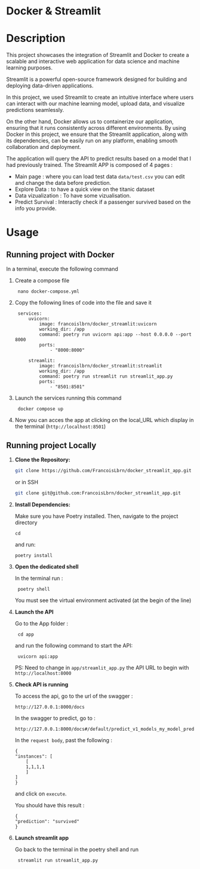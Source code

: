# Docker & Streamlit

# Description
This project showcases the integration of Streamlit and Docker to create a scalable and interactive web application for data science and machine learning purposes.

Streamlit is a powerful open-source framework designed for building and deploying data-driven applications.

In this project, we used Streamlit to create an intuitive interface where users can interact with our machine learning model, upload data, and visualize predictions seamlessly.

On the other hand, Docker allows us to containerize our application, ensuring that it runs consistently across different environments. By using Docker in this project, we ensure that the Streamlit application, along with its dependencies, can be easily run on any platform, enabling smooth collaboration and deployment.

The application will query the API to predict results based on a model that I had previously trained.
The Streamlit APP is composed of 4 pages :
- Main page : where you can load test data `data/test.csv` you can edit and change the data before prediction.
- Explore Data : to have a quick view on the titanic dataset
- Data vizualization : To have some vizualisation.
- Predict Survival : Interactly check if a passenger survived based on the info you provide. 


# Usage

## Running project with Docker 
In a terminal, execute the following command
1. Create a compose file

        nano docker-compose.yml

2. Copy the following lines of code into the file and save it

        services:
            uvicorn:
                image: francoislbrn/docker_streamlit:uvicorn
                working_dir: /app
                command: poetry run uvicorn api:app --host 0.0.0.0 --port 8000
                ports:
                    - "8000:8000"

            streamlit:
                image: francoislbrn/docker_streamlit:streamlit
                working_dir: /app
                command: poetry run streamlit run streamlit_app.py
                ports:
                    - "8501:8501"


3. Launch the services running this command

        docker compose up

4. Now you can acces the app at clicking on the local_URL which display in the terminal (`http://localhost:8501`)

## Running project Locally

1.  **Clone the Repository:**
    
    ```bash
    git clone https://github.com/FrancoisLbrn/docker_streamlit_app.git
    ```
    or in SSH
    ```bash
    git clone git@github.com:FrancoisLbrn/docker_streamlit_app.git
    ```
2.  **Install Dependencies:** 

    Make sure you have Poetry installed. Then, navigate to the project directory 

        cd
        

    and run:

        poetry install


3. **Open the dedicated shell**
    
    In the terminal run :

        poetry shell
    
    You must see the virtual environment activated (at the begin of the line)

4. **Launch the API**

    Go to the App folder :

        cd app

    and run the following command to start the API:

        uvicorn api:app

    PS: Need to change in `app/streamlit_app.py` the API URL to begin with `http://localhost:8000`

5. **Check API is running**

    To access the api, go to the url of the swagger :
    ```text 
    http://127.0.0.1:8000/docs
    ```

    In the swagger to predict, go to :

    ```text
    http://127.0.0.1:8000/docs#/default/predict_v1_models_my_model_predict_post
    ```

    In the `request body`, past the following :

    ```text
    {
    "instances": [
        [
        1,1,1,1
        ]
    ]
    }
    ```

    and click on `execute`.

    You should have this result :

    ```text
    {
    "prediction": "survived"
    }
    ```

6. **Launch streamlit app**

    Go back to the terminal in the poetry shell and run 

        streamlit run streamlit_app.py